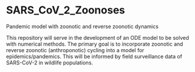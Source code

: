 # SARS_CoV_2_Zoonoses
Pandemic model with zoonotic and reverse zoonotic dynamics

This repository will serve in the development of an ODE model to be solved with numerical methods. The primary goal is to incorporate zoonotic and reverse zoonotic (anthroponotic) cycling into a model for epidemics/pandemics. This will be informed by field surveillance data of SARS-CoV-2 in wildlife populations.
